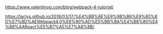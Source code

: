 https://www.valentinog.com/blog/webpack-4-tutorial/

https://laclys.github.io/2018/03/17/%E4%BB%8E%E9%9B%B6%E9%85%8D%E7%BD%AEWebpack4.0%E6%90%AD%E5%BB%BA%E4%B8%80%E4%B8%AAReact%E5%B7%A5%E7%A8%8B/

